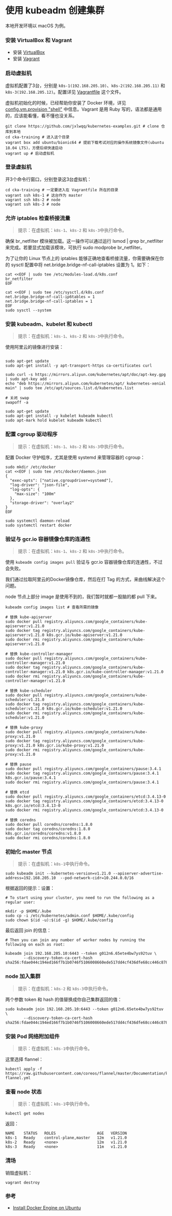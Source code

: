 # 使用 kubeadm 创建集群

本地开发环境以 macOS 为例。

### 安装 VirtualBox 和 Vagrant

* 安装 [VirtualBox](https://www.virtualbox.org/)
* 安装 [Vagrant](https://www.vagrantup.com)

### 启动虚拟机

虚拟机配置了3台，分别是 `k8s-1(192.168.205.10)`、`k8s-2(192.168.205.11)` 和 `k8s-3(192.168.205.12)`。配置详见 [Vagrantfile](./Vagrantfile)
这个文件。

虚拟机初始化的时候，已经帮助你安装了 Docker 环境，详见 [config.vm.provision "shell"](./Vagrantfile#L39) 中信息。Vagrant 是用 Ruby
写的，语法都是通用的，应该能看懂，看不懂也没关系。

```shell
git clone https://github.com/jxlwqq/kubernetes-examples.git # clone 仓库到本地
cd cka-training # 进入这个目录
vagrant box add ubuntu/bionic64 # 提前下载考试对应的操作系统镜像文件(ubuntu 18.04 LTS)，方便后续快速启动
vagrant up # 启动虚拟机
```

### 登录虚拟机

开3个命令行窗口，分别登录这3台虚拟机：

```shell
cd cka-training # 一定要进入在 Vagrantfile 所在的目录
vagrant ssh k8s-1 # 这台作为 master
vagrant ssh k8s-2 # node
vagrant ssh k8s-3 # node
```

### 允许 iptables 检查桥接流量

> 提示：在虚拟机：`k8s-1`、`k8s-2` 和 `k8s-3`中执行命令。

确保 br_netfilter 模块被加载。这一操作可以通过运行 lsmod | grep br_netfilter 来完成。若要显式加载该模块，可执行 sudo modprobe br_netfilter。

为了让你的 Linux 节点上的 iptables 能够正确地查看桥接流量，你需要确保在你的 sysctl 配置中将 net.bridge.bridge-nf-call-iptables 设置为 1。如下：

```shell
cat <<EOF | sudo tee /etc/modules-load.d/k8s.conf
br_netfilter
EOF

cat <<EOF | sudo tee /etc/sysctl.d/k8s.conf
net.bridge.bridge-nf-call-ip6tables = 1
net.bridge.bridge-nf-call-iptables = 1
EOF
sudo sysctl --system
```

### 安装 kubeadm、kubelet 和 kubectl

> 提示：在虚拟机：`k8s-1`、`k8s-2` 和 `k8s-3`中执行命令。

使用阿里云的镜像进行安装：

```shell

sudo apt-get update
sudo apt-get install -y apt-transport-https ca-certificates curl

sudo curl -s https://mirrors.aliyun.com/kubernetes/apt/doc/apt-key.gpg | sudo apt-key add -
echo "deb https://mirrors.aliyun.com/kubernetes/apt/ kubernetes-xenial main" | sudo tee /etc/apt/sources.list.d/kubernetes.list

# 关闭 swap
swapoff -a

sudo apt-get update
sudo apt-get install -y kubelet kubeadm kubectl
sudo apt-mark hold kubelet kubeadm kubectl

```

### 配置 cgroup 驱动程序

> 提示：在虚拟机：`k8s-1`、`k8s-2` 和 `k8s-3`中执行命令。

配置 Docker 守护程序，尤其是使用 systemd 来管理容器的 cgroup：

```shell
sudo mkdir /etc/docker
cat <<EOF | sudo tee /etc/docker/daemon.json
{
  "exec-opts": ["native.cgroupdriver=systemd"],
  "log-driver": "json-file",
  "log-opts": {
    "max-size": "100m"
  },
  "storage-driver": "overlay2"
}
EOF

sudo systemctl daemon-reload
sudo systemctl restart docker
```

### 验证与 gcr.io 容器镜像仓库的连通性

> 提示：在虚拟机：`k8s-1`、`k8s-2` 和 `k8s-3`中执行命令。

使用 `kubeadm config images pull` 验证与 gcr.io 容器镜像仓库的连通性，不过会失败。

我们通过拉取阿里云的Docker镜像仓库，然后在打 Tag 的方式，来曲线解决这个问题。

node 节点上部分 image 是使用不到的，我们暂时就都一股脑的都 pull 下来。

```shell
kubeadm config images list # 查看所需的镜像

# 替换 kube-apiserver
sudo docker pull registry.aliyuncs.com/google_containers/kube-apiserver:v1.21.0
sudo docker tag registry.aliyuncs.com/google_containers/kube-apiserver:v1.21.0 k8s.gcr.io/kube-apiserver:v1.21.0
sudo docker rmi registry.aliyuncs.com/google_containers/kube-apiserver:v1.21.0

# 替换 kube-controller-manager
sudo docker pull registry.aliyuncs.com/google_containers/kube-controller-manager:v1.21.0
sudo docker tag registry.aliyuncs.com/google_containers/kube-controller-manager:v1.21.0 k8s.gcr.io/kube-controller-manager:v1.21.0
sudo docker rmi registry.aliyuncs.com/google_containers/kube-controller-manager:v1.21.0

# 替换 kube-scheduler
sudo docker pull registry.aliyuncs.com/google_containers/kube-scheduler:v1.21.0
sudo docker tag registry.aliyuncs.com/google_containers/kube-scheduler:v1.21.0 k8s.gcr.io/kube-scheduler:v1.21.0
sudo docker rmi registry.aliyuncs.com/google_containers/kube-scheduler:v1.21.0

# 替换 kube-proxy
sudo docker pull registry.aliyuncs.com/google_containers/kube-proxy:v1.21.0
sudo docker tag registry.aliyuncs.com/google_containers/kube-proxy:v1.21.0 k8s.gcr.io/kube-proxy:v1.21.0
sudo docker rmi registry.aliyuncs.com/google_containers/kube-proxy:v1.21.0

# 替换 pause
sudo docker pull registry.aliyuncs.com/google_containers/pause:3.4.1
sudo docker tag registry.aliyuncs.com/google_containers/pause:3.4.1 k8s.gcr.io/pause:3.4.1
sudo docker rmi registry.aliyuncs.com/google_containers/pause:3.4.1

# 替换 etcd
sudo docker pull registry.aliyuncs.com/google_containers/etcd:3.4.13-0
sudo docker tag registry.aliyuncs.com/google_containers/etcd:3.4.13-0 k8s.gcr.io/etcd:3.4.13-0
sudo docker rmi registry.aliyuncs.com/google_containers/etcd:3.4.13-0

# 替换 coredns
sudo docker pull coredns/coredns:1.8.0
sudo docker tag coredns/coredns:1.8.0 k8s.gcr.io/coredns/coredns:v1.8.0
sudo docker rmi coredns/coredns:1.8.0
```

### 初始化 master 节点

> 提示：在虚拟机：`k8s-1`中执行命令。

```shell
sudo kubeadm init --kubernetes-version=v1.21.0 --apiserver-advertise-address=192.168.205.10  --pod-network-cidr=10.244.0.0/16

```

根据返回的提示：设置：

```shell
# To start using your cluster, you need to run the following as a regular user:

mkdir -p $HOME/.kube
sudo cp -i /etc/kubernetes/admin.conf $HOME/.kube/config
sudo chown $(id -u):$(id -g) $HOME/.kube/config
```

最后返回 join 的信息：

```shell
# Then you can join any number of worker nodes by running the following on each as root:

kubeadm join 192.168.205.10:6443 --token g012n6.65ete4bw7ys92tuv \
        --discovery-token-ca-cert-hash sha256:fdae044c194ed166f7b1b0746f5106008660ede517dd4cf436dfe68cc446c878
```

### node 加入集群

> 提示：在虚拟机：`k8s-2` 和 `k8s-3`中执行命令。

两个参数 token 和 hash 的值替换成你自己集群返回的值：

```shell
sudo kubeadm join 192.168.205.10:6443 --token g012n6.65ete4bw7ys92tuv \
        --discovery-token-ca-cert-hash sha256:fdae044c194ed166f7b1b0746f5106008660ede517dd4cf436dfe68cc446c878
```

### 安装 Pod 网络附加组件

> 提示：在虚拟机：`k8s-1`中执行命令。

这里选择 flannel：

```shell
kubectl apply -f https://raw.githubusercontent.com/coreos/flannel/master/Documentation/kube-flannel.yml
```

### 查看 node 状态

> 提示：在虚拟机：`k8s-1`中执行命令。

```shell
kubectl get nodes
```

返回：

```shell
NAME    STATUS   ROLES                  AGE   VERSION
k8s-1   Ready    control-plane,master   12m   v1.21.0
k8s-2   Ready    <none>                 12m   v1.21.0
k8s-3   Ready    <none>                 11m   v1.21.0
```

### 清场

销毁虚拟机：

```shell
vagrant destroy
```

### 参考

* [Install Docker Engine on Ubuntu](https://docs.docker.com/engine/install/ubuntu/)
